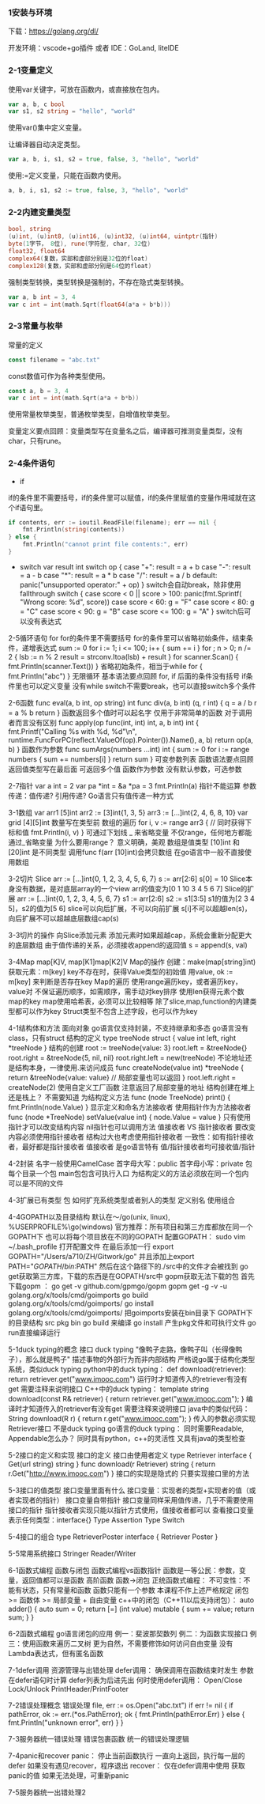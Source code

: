 ### 1安装与环境

下载：https://golang.org/dl/

开发环境：vscode+go插件 或者 IDE：GoLand, liteIDE

### 2-1变量定义

使用var关键字，可放在函数内，或直接放在包内。

```go
var a, b, c bool
var s1, s2 string = "hello", "world"
```

使用var()集中定义变量。

让编译器自动决定类型。

```go
var a, b, i, s1, s2 = true, false, 3, "hello", "world"
```

使用:=定义变量，只能在函数内使用。

```go
a, b, i, s1, s2 := true, false, 3, "hello", "world"
```

### 2-2内建变量类型

```go
bool, string
(u)int, (u)int8, (u)int16, (u)int32, (u)int64, uintptr(指针)
byte(1字节， 8位), rune(字符型, char, 32位)
float32, float64
complex64(复数，实部和虚部分别是32位的float)
complex128(复数，实部和虚部分别是64位的float)
```

强制类型转换，类型转换是强制的，不存在隐式类型转换。

```go
var a, b int = 3, 4
var c int = int(math.Sqrt(float64(a*a + b*b)))
```

### 2-3常量与枚举

常量的定义

```go
const filename = "abc.txt"
```

const数值可作为各种类型使用。

```go
const a, b = 3, 4
var c int = int(math.Sqrt(a*a + b*b))
```

使用常量枚举类型，普通枚举类型，自增值枚举类型。

变量定义要点回顾：变量类型写在变量名之后，编译器可推测变量类型，没有char，只有rune。

### 2-4条件语句

* if

if的条件里不需要括号，if的条件里可以赋值，if的条件里赋值的变量作用域就在这个if语句里。

```go
if contents, err := ioutil.ReadFile(filename); err == nil {
	fmt.Println(string(contents))
} else {
	fmt.Println("cannot print file contents:", err)
}
```

* switch
	var result int
	switch op {
	case "+":
		result = a + b
	case "-":
		result = a - b
	case "*":
		result = a * b
	case "/":
		result = a / b
	default:
		panic("unsupported operator:" + op)
	}
    switch会自动break，除非使用fallthrough
    switch {
	case score < 0 || score > 100:
		panic(fmt.Sprintf(
			"Wrong score: %d", score))
	case score < 60:
		g = "F"
	case score < 80:
		g = "C"
	case score < 90:
		g = "B"
	case score <= 100:
		g = "A"
	}
    switch后可以没有表达式

2-5循环语句
for
for的条件里不需要括号
for的条件里可以省略初始条件，结束条件，递增表达式
	sum := 0
	for i := 1; i <= 100; i++ {
		sum += i
	}
	for ; n > 0; n /= 2 {
		lsb := n % 2
		result = strconv.Itoa(lsb) + result
	}
	for scanner.Scan() {
		fmt.Println(scanner.Text())
	}
	省略初始条件，相当于while
	for {
		fmt.Println("abc")
	}
	无限循环
基本语法要点回顾
for, if 后面的条件没有括号
if条件里也可以定义变量
没有while
switch不需要break，也可以直接switch多个条件

2-6函数
func eval(a, b int, op string) int
func div(a, b int) (q, r int) {
	q = a / b
	r = a % b
	return
}
函数返回多个值时可以起名字
仅用于非常简单的函数
对于调用者而言没有区别
func apply(op func(int, int) int, a, b int) int {
	fmt.Printf("Calling %s with %d, %d"\n",
		runtime.FuncForPC(reflect.ValueOf(op).Pointer()).Name(),
		a, b)
	return op(a, b)
}
函数作为参数
func sumArgs(numbers ...int) int {
	sum := 0
	for i := range numbers {
		sum += numbers[i]
	}
	return sum
}
可变参数列表
函数语法要点回顾
返回值类型写在最后面
可返回多个值
函数作为参数
没有默认参数，可选参数

2-7指针
var a int = 2
var pa *int = &a
*pa = 3
fmt.Println(a)
指针不能运算
参数传递：值传递? 引用传递?
Go语言只有值传递一种方式

3-1数组
var arr1 [5]int
arr2 := [3]int{1, 3, 5}
arr3 := [...]int{2, 4, 6, 8, 10}
var grid [4][5]int
数量写在类型前
数组的遍历
	for i, v := range arr3 { // 同时获得下标和值
		fmt.Println(i, v)
	}
可通过下划线 _ 来省略变量
不仅range，任何地方都能通过_省略变量
为什么要用range？
意义明确，美观
数组是值类型
[10]int 和 [20]int 是不同类型
调用func f(arr [10]int)会拷贝数组
在go语言中一般不直接使用数组

3-2切片 Slice
arr := [...]int{0, 1, 2, 3, 4, 5, 6, 7}
s := arr[2:6]
s[0] = 10
Slice本身没有数据，是对底层array的一个view
arr的值变为[0 1 10 3 4 5 6 7]
Slice的扩展
arr := [...]int{0, 1, 2, 3, 4, 5, 6, 7}
s1 := arr[2:6]
s2 := s1[3:5]
s1的值为[2 3 4 5]，s2的值为[5 6]
slice可以向后扩展，不可以向前扩展
s[i]不可以超越len(s)，向后扩展不可以超越底层数组cap(s)

3-3切片的操作
向Slice添加元素
添加元素时如果超越cap，系统会重新分配更大的底层数组
由于值传递的关系，必须接收append的返回值
s = append(s, val)

3-4Map
map[K]V, map[K1]map[K2]V
Map的操作
创建：make(map[string]int)
获取元素：m[key]
key不存在时，获得Value类型的初始值
用value, ok := m[key] 来判断是否存在key
Map的遍历
使用range遍历key，或者遍历key，value对
不保证遍历顺序，如需顺序，需手动对key排序
使用len获得元素个数
map的key
map使用哈希表，必须可以比较相等
除了slice,map,function的内建类型都可以作为key
Struct类型不包含上述字段，也可以作为key

4-1结构体和方法
面向对象
go语言仅支持封装，不支持继承和多态
go语言没有class，只有struct
结构的定义
	type treeNode struct {
		value       int
		left, right *treeNode
	}
结构的创建
	root := treeNode{value: 3}
	root.left = &treeNode{}
	root.right = &treeNode{5, nil, nil}
	root.right.left = new(treeNode)
	不论地址还是结构本身，一律使用.来访问成员
	func createNode(value int) *treeNode {
		return &treeNode{value: value} // 局部变量也可以返回
	}
	root.left.right = createNode(2)
	使用自定义工厂函数
	注意返回了局部变量的地址
	结构创建在堆上还是栈上？ 不需要知道
为结构定义方法
	func (node TreeNode) print() {
		fmt.Println(node.Value)
	}
	显示定义和命名方法接收者
使用指针作为方法接收者
	func (node *TreeNode) setValue(value int) {
		node.Value = value
	}
	只有使用指针才可以改变结构内容
	nil指针也可以调用方法
值接收者 VS 指针接收者
	要改变内容必须使用指针接收者
	结构过大也考虑使用指针接收者
	一致性：如有指针接收者，最好都是指针接收者
	值接收者 是go语言特有
	值/指针接收者均可接收值/指针

4-2封装
名字一般使用CamelCase
首字母大写：public
首字母小写：private
包
每个目录一个包
main包包含可执行入口
为结构定义的方法必须放在同一个包内
可以是不同的文件

4-3扩展已有类型
包
如何扩充系统类型或者别人的类型
定义别名
使用组合

4-4GOPATH以及目录结构
默认在～/go(unix, linux), %USERPROFILE%\go(windows)
官方推荐：所有项目和第三方库都放在同一个GOPATH下
也可以将每个项目放在不同的GOPATH
配置GOPATH：
sudo vim ~/.bash_profile   打开配置文件
在最后添加一行 export GOPATH="/Users/a710/ZH/Gitwork/go"
并且添加上export PATH="$GOPATH/bin:$PATH"
然后在这个路径下的./src中的文件才会被找到
go get获取第三方库，下载的东西是在GOPATH/src中
gopm获取无法下载的包
首先下载gopm ： go get -v github.com/gpmgo/gopm
gopm get -g -v -u golang.org/x/tools/cmd/goimports
go build golang.org/x/tools/cmd/goimports/
go install golang.org/x/tools/cmd/goimports/    把goimports安装在bin目录下
GOPATH下的目录结构 src pkg bin
go build 来编译
go install 产生pkg文件和可执行文件
go run直接编译运行

5-1duck typing的概念
接口
duck typing
"像鸭子走路，像鸭子叫（长得像鸭子），那么就是鸭子"
描述事物的外部行为而非内部结构
严格说go属于结构化类型系统，类似duck typing
python中的duck typing：
def download(retriever):
    return retriever.get("www.imooc.com")
运行时才知道传入的retriever有没有get
需要注释来说明接口
C++中的duck typing：
template<class R>
string download(const R& retriever) {
    return retriever.get("www.imooc.com");
}
编译时才知道传入的retriever有没有get
需要注释来说明接口
java中的类似代码：
<R extends Retriever>
String download(R r) {
    return r.get("www.imooc.com");
}
传入的参数必须实现Retriever接口
不是duck typing
go语言的duck typing：
同时需要Readable, Appendable怎么办？
同时具有python，c++的灵活性
又具有java的类型检查

5-2接口的定义和实现
接口的定义
接口由使用者定义
type Retriever interface {
	Get(url string) string
}
func download(r Retriever) string {
	return r.Get("http://www.imooc.com")
}
接口的实现是隐式的
只要实现接口里的方法

5-3接口的值类型
接口变量里面有什么
接口变量：实现者的类型+实现者的值（或者实现者的指针）
接口变量自带指针
接口变量同样采用值传递，几乎不需要使用接口的指针
指针接收者实现只能以指针方式使用，值接收者都可以
查看接口变量
表示任何类型：interface{}
Type Assertion
Type Switch

5-4接口的组合
type RetrieverPoster interface {
	Retriever
	Poster
}

5-5常用系统接口
Stringer
Reader/Writer

6-1函数式编程
函数与闭包
函数式编程vs函数指针
函数是一等公民：参数，变量，返回值都可以是函数
高阶函数
函数->闭包
正统函数式编程：
不可变性：不能有状态，只有常量和函数
函数只能有一个参数
本课程不作上述严格规定
闭包 >= 函数体 >= 局部变量 + 自由变量
c++中的闭包（C++11以后支持闭包）：
auto adder() {
    auto sum = 0;
    return [=] (int value) mutable {
        sum += value;
        return sum;
    }
}

6-2函数式编程
go语言闭包的应用
例一：斐波那契数列
例二：为函数实现接口
例三：使用函数来遍历二叉树
更为自然，不需要修饰如何访问自由变量
没有Lambda表达式，但有匿名函数

7-1defer调用
资源管理与出错处理
defer调用：
确保调用在函数结束时发生
参数在defer语句时计算
defer列表为后进先出
何时使用defer调用：
Open/Close
Lock/Unlock
PrintHeader/PrintFooter

7-2错误处理概念
错误处理
file, err := os.Open("abc.txt")
if err != nil {
    if pathError, ok := err.(*os.PathError); ok {
        fmt.Println(pathError.Err)
    } else {
        fmt.Println("unknown error", err)
    }
}

7-3服务器统一错误处理
错误包裹函数
统一的错误处理逻辑

7-4panic和recover
panic：
停止当前函数执行
一直向上返回，执行每一层的defer
如果没有遇见recover，程序退出
recover：
仅在defer调用中使用
获取panic的值
如果无法处理，可重新panic

7-5服务器统一出错处理2

